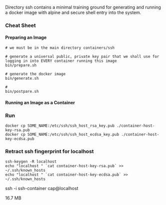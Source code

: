 
Directory ssh contains a minimal training ground for generating and running a docker image with alpine and secure shell entry into the system.



### Cheat Sheet ###

#### Preparing an Image ####
```
# we must be in the main directory containers/ssh

# generate a universal public, private key pair that we shall use for logging in into EVERY container running this image
bin/prepare.sh

# generate the docker image
bin/generate.sh

# 
bin/postpare.sh
```  

#### Running an Image as a Container ####


### Run ###


```
docker cp SOME_NAME:/etc/ssh/ssh_host_rsa_key.pub ./container-host-key-rsa.pub
docker cp SOME_NAME:/etc/ssh/ssh_host_ecdsa_key.pub ./container-host-key-ecdsa.pub

```


### Retract ssh fingerprint for localhost ###
```
ssh-keygen -R localhost
echo "localhost " `cat container-host-key-rsa.pub` >> ~/.ssh/known_hosts
echo "localhost " `cat container-host-key-ecdsa.pub` >> ~/.ssh/known_hosts
```


ssh -i ssh-container cap@localhost

16.7 MB